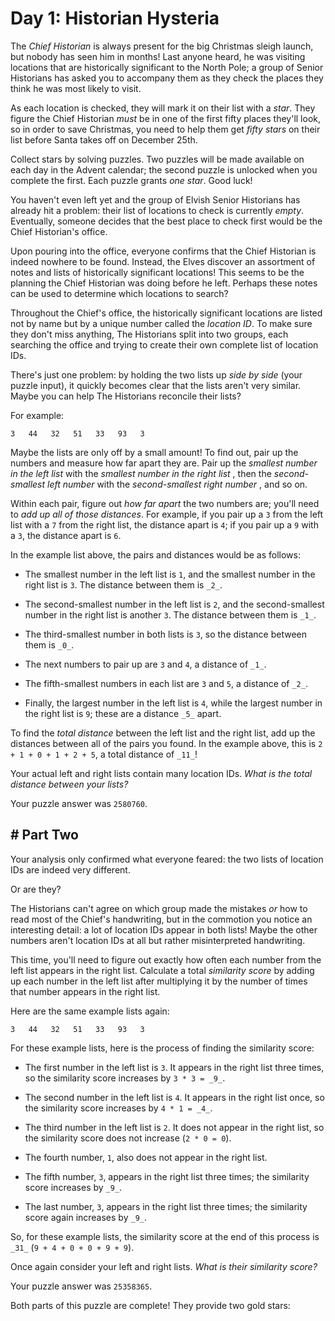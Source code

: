 # Day 1: Historian Hysteria #

The _Chief Historian_ is always present for the big Christmas sleigh launch,
but nobody has seen him in months! Last anyone heard, he was visiting
locations that are historically significant to the North Pole; a group of
Senior Historians has asked you to accompany them as they check the places
they think he was most likely to visit.



As each location is checked, they will mark it on their list with a _star_.
They figure the Chief Historian _must_ be in one of the first fifty places
they'll look, so in order to save Christmas, you need to help them get _fifty
stars_ on their list before Santa takes off on December 25th.



Collect stars by solving puzzles. Two puzzles will be made available on each
day in the Advent calendar; the second puzzle is unlocked when you complete
the first. Each puzzle grants _one star_. Good luck!



You haven't even left yet and the group of Elvish Senior Historians has
already hit a problem: their list of locations to check is currently _empty_.
Eventually, someone decides that the best place to check first would be the
Chief Historian's office.



Upon pouring into the office, everyone confirms that the Chief Historian is
indeed nowhere to be found. Instead, the Elves discover an assortment of notes
and lists of historically significant locations! This seems to be the planning
the Chief Historian was doing before he left. Perhaps these notes can be used
to determine which locations to search?



Throughout the Chief's office, the historically significant locations are
listed not by name but by a unique number called the _location ID_. To make
sure they don't miss anything, The Historians split into two groups, each
searching the office and trying to create their own complete list of location
IDs.



There's just one problem: by holding the two lists up _side by side_ (your
puzzle input), it quickly becomes clear that the lists aren't very similar.
Maybe you can help The Historians reconcile their lists?



For example:



    
    
    3   44   32   51   33   93   3



Maybe the lists are only off by a small amount! To find out, pair up the
numbers and measure how far apart they are. Pair up the _smallest number in
the left list_ with the _smallest number in the right list_ , then the
_second-smallest left number_ with the _second-smallest right number_ , and so
on.



Within each pair, figure out _how far apart_ the two numbers are; you'll need
to _add up all of those distances_. For example, if you pair up a `3` from the
left list with a `7` from the right list, the distance apart is `4`; if you
pair up a `9` with a `3`, the distance apart is `6`.



In the example list above, the pairs and distances would be as follows:





  * The smallest number in the left list is `1`, and the smallest number in the right list is `3`. The distance between them is `_2_`.


  * The second-smallest number in the left list is `2`, and the second-smallest number in the right list is another `3`. The distance between them is `_1_`.


  * The third-smallest number in both lists is `3`, so the distance between them is `_0_`.


  * The next numbers to pair up are `3` and `4`, a distance of `_1_`.


  * The fifth-smallest numbers in each list are `3` and `5`, a distance of `_2_`.


  * Finally, the largest number in the left list is `4`, while the largest number in the right list is `9`; these are a distance `_5_` apart.




To find the _total distance_ between the left list and the right list, add up
the distances between all of the pairs you found. In the example above, this
is `2 + 1 + 0 + 1 + 2 + 5`, a total distance of `_11_`!



Your actual left and right lists contain many location IDs. _What is the total
distance between your lists?_



Your puzzle answer was `2580760`.

## # Part Two #

Your analysis only confirmed what everyone feared: the two lists of location
IDs are indeed very different.



Or are they?



The Historians can't agree on which group made the mistakes _or_ how to read
most of the Chief's handwriting, but in the commotion you notice an
interesting detail: a lot of location IDs appear in both lists! Maybe the
other numbers aren't location IDs at all but rather misinterpreted
handwriting.



This time, you'll need to figure out exactly how often each number from the
left list appears in the right list. Calculate a total _similarity score_ by
adding up each number in the left list after multiplying it by the number of
times that number appears in the right list.



Here are the same example lists again:



    
    
    3   44   32   51   33   93   3



For these example lists, here is the process of finding the similarity score:





  * The first number in the left list is `3`. It appears in the right list three times, so the similarity score increases by `3 * 3 = _9_`.


  * The second number in the left list is `4`. It appears in the right list once, so the similarity score increases by `4 * 1 = _4_`.


  * The third number in the left list is `2`. It does not appear in the right list, so the similarity score does not increase (`2 * 0 = 0`).


  * The fourth number, `1`, also does not appear in the right list.


  * The fifth number, `3`, appears in the right list three times; the similarity score increases by `_9_`.


  * The last number, `3`, appears in the right list three times; the similarity score again increases by `_9_`.




So, for these example lists, the similarity score at the end of this process
is `_31_` (`9 + 4 + 0 + 0 + 9 + 9`).



Once again consider your left and right lists. _What is their similarity
score?_



Your puzzle answer was `25358365`.

Both parts of this puzzle are complete! They provide two gold stars:

